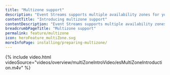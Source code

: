 ```yaml
---
title: "Multizone support"
description: "Event Streams supports multiple availability zones for your clusters. Multizone clusters add resilience to your Event Streams installation."
contentTitle: "Introducing multizone support"
contentDescription: "Event Streams supports multiple availability zones for your clusters. Multizone clusters add resilience to your Event Streams installation."
breadcrumbPageTitle: "Multizone support"
permalink: feature/multizone
icon: heroFeature_multiZone.svg
moreInfoPage: installing/preparing-multizone/
---
```

{% include video.html videoSource="videos/overview/multiZoneIntroVideo/esMultiZoneIntroduction.m4v" %}